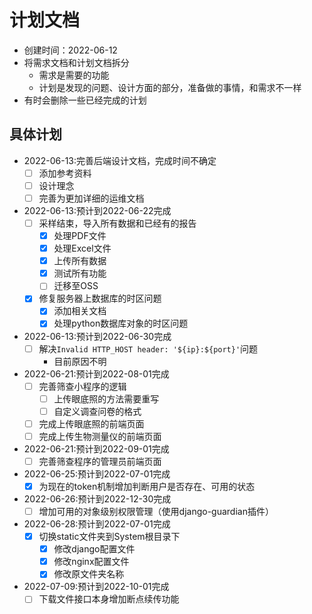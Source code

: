 # 计划文档

- 创建时间：2022-06-12
- 将需求文档和计划文档拆分
    - 需求是需要的功能
    - 计划是发现的问题、设计方面的部分，准备做的事情，和需求不一样
- 有时会删除一些已经完成的计划

## 具体计划

- 2022-06-13:完善后端设计文档，完成时间不确定
    - [ ] 添加参考资料
    - [ ] 设计理念
    - [ ] 完善为更加详细的运维文档
- 2022-06-13:预计到2022-06-22完成
    - [ ] 采样结束，导入所有数据和已经有的报告
        - [x] 处理PDF文件
        - [x] 处理Excel文件
        - [x] 上传所有数据
        - [x] 测试所有功能
        - [ ] 迁移至OSS
    - [x] 修复服务器上数据库的时区问题
        - [x] 添加相关文档
        - [x] 处理python数据库对象的时区问题
- 2022-06-13:预计到2022-06-30完成
    - [ ] 解决`Invalid HTTP_HOST header: '${ip}:${port}'`问题
        - 目前原因不明
- 2022-06-21:预计到2022-08-01完成
    - [ ] 完善筛查小程序的逻辑
        - [ ] 上传眼底照的方法需要重写
        - [ ] 自定义调查问卷的格式
    - [ ] 完成上传眼底照的前端页面
    - [ ] 完成上传生物测量仪的前端页面
- 2022-06-21:预计到2022-09-01完成
    - [ ] 完善筛查程序的管理员前端页面
- 2022-06-25:预计到2022-07-01完成
    - [x] 为现在的token机制增加判断用户是否存在、可用的状态
- 2022-06-26:预计到2022-12-30完成
    - [ ] 增加可用的对象级别权限管理（使用django-guardian插件）
- 2022-06-28:预计到2022-07-01完成
    - [x] 切换static文件夹到System根目录下
        - [x] 修改django配置文件
        - [x] 修改nginx配置文件
        - [x] 修改原文件夹名称
- 2022-07-09:预计到2022-10-01完成
    - [ ] 下载文件接口本身增加断点续传功能